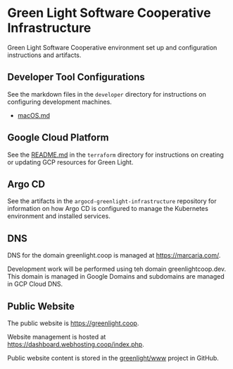 # Green Light Software Cooperative Infrastructure

Green Light Software Cooperative environment set up and configuration instructions and
artifacts.

## Developer Tool Configurations

See the markdown files in the `developer` directory for instructions on configuring
development machines.

* [macOS.md](developer/macOS.md)

## Google Cloud Platform

See the [README.md](terraform/README.md) in the `terraform` directory for instructions on creating or updating GCP
resources for Green Light.

## Argo CD

See the artifacts in the `argocd-greenlight-infrastructure` repository for information on how Argo CD is configured 
to manage the Kubernetes environment and installed services.

## DNS

DNS for the domain greenlight.coop is managed at https://marcaria.com/.

Development work will be performed using teh domain greenlightcoop.dev. This domain is managed in Google Domains and
subdomains are managed in GCP Cloud DNS.

## Public Website

The public website is https://greenlight.coop.

Website management is hosted at https://dashboard.webhosting.coop/index.php.

Public website content is stored in the [greenlight/www]() project in GitHub.